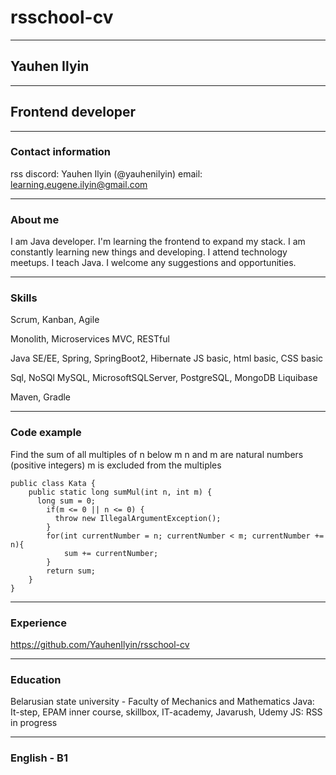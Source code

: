 # rsschool-cv

---

## Yauhen Ilyin

---

## Frontend developer

---

### Contact information
rss discord: Yauhen Ilyin (@yauhenilyin)
email: learning.eugene.ilyin@gmail.com

---

### About me
I am Java developer. I'm learning the frontend to expand my stack. I am constantly learning new things and developing. I attend technology meetups. I teach Java. I welcome any suggestions and opportunities.

---

### Skills
Scrum, Kanban, Agile

Monolith, Microservices
MVC, RESTful

Java SE/EE, Spring, SpringBoot2, Hibernate
JS basic, html basic, CSS basic

Sql, NoSQl
MySQL, MicrosoftSQLServer, PostgreSQL, MongoDB
Liquibase

Maven, Gradle

---

### Code example
Find the sum of all multiples of n below m
n and m are natural numbers (positive integers)
m is excluded from the multiples
```
public class Kata {
    public static long sumMul(int n, int m) {
      long sum = 0;
        if(m <= 0 || n <= 0) {
          throw new IllegalArgumentException();
        }
        for(int currentNumber = n; currentNumber < m; currentNumber += n){
            sum += currentNumber;
        }
        return sum;
    }
}
```

---

### Experience
https://github.com/YauhenIlyin/rsschool-cv

---

### Education

Belarusian state university - Faculty of Mechanics and Mathematics
Java: It-step, EPAM inner course, skillbox, IT-academy, Javarush, Udemy
JS: RSS in progress

---

### English - B1